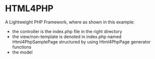 HTML4PHP
========
A Lightweight PHP Framework, where as shown in this example:
 - the controller is the index.php file in the right directory
 - the view/non-template is denoted in index.php named Html4PhpSamplePage structured by using Html4PhpPage generator functions
 - the model
